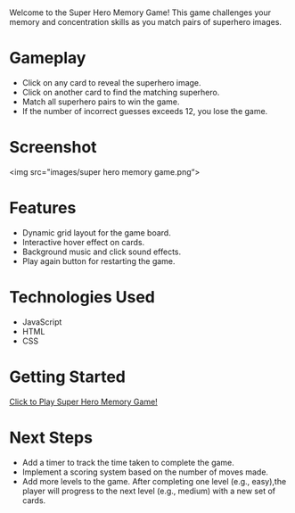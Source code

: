 # <Super Hero Memory Game>

Welcome to the Super Hero Memory Game! This game challenges your memory and concentration skills as you match pairs of superhero images.

# Gameplay

- Click on any card to reveal the superhero image.
- Click on another card to find the matching superhero.
- Match all superhero pairs to win the game.
- If the number of incorrect guesses exceeds 12, you lose the game.

# Screenshot

<img src="images/super hero memory game.png“>

# Features

- Dynamic grid layout for the game board.
- Interactive hover effect on cards.
- Background music and click sound effects.
- Play again button for restarting the game.

# Technologies Used

- JavaScript
- HTML
- CSS

# Getting Started

[Click to Play Super Hero Memory Game!](https://daisybala.github.io/concentration/)

# Next Steps

- Add a timer to track the time taken to complete the game.
- Implement a scoring system based on the number of moves made.
- Add more levels to the game. After completing one level (e.g., easy),the player will progress to the next level (e.g., medium) with a new set of cards.